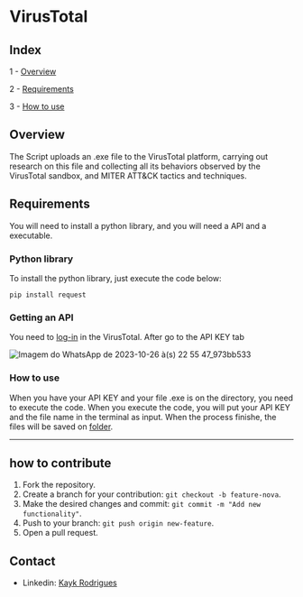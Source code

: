 # VirusTotal


## Index

1 - [Overview](#Overview)

2 - [Requirements](#Requirements)

3 - [How to use](#How-to-use)


## Overview 

The Script uploads an .exe file to the VirusTotal platform, carrying out research on this file and collecting all its behaviors observed by the VirusTotal sandbox, and MITER ATT&CK tactics and techniques.

## Requirements

You will need to install a python library, and you will need a API and a executable.

### Python library

To install the python library, just execute the code below:

```
pip install request
```

### Getting an API

You need to [log-in](https://www.virustotal.com/gui/sign-in) in the VirusTotal. After go to the API KEY tab

 ![Imagem do WhatsApp de 2023-10-26 à(s) 22 55 47_973bb533](https://github.com/kaykRodr1gu3s/VirusTotal/assets/110197812/8f5a8a2b-e8db-48ae-8ccd-4e9c9d935283)





### How to use


When you have your API KEY and your file .exe is on the directory, you need to execute the code. When you execute the code, you will put your API KEY and the file name in the terminal as input.
When the process finishe, the files will be saved on [folder](https://github.com/kaykRodr1gu3s/VirusTotal/tree/main/File%20analyzer/csv_behavior).



---

## how to contribute
 1. Fork the repository.
 2. Create a branch for your contribution: `git checkout -b feature-nova`.
 3. Make the desired changes and commit: `git commit -m "Add new functionality"`.
 4. Push to your branch: `git push origin new-feature`.
 5. Open a pull request.




## Contact

- Linkedin: [Kayk Rodrigues](https://www.linkedin.com/in/kayk-rodrigues-504a03273)







